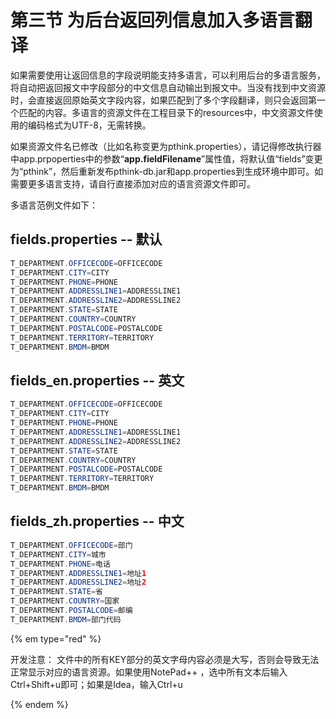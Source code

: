 # 第三节 为后台返回列信息加入多语言翻译

如果需要使用让返回信息的字段说明能支持多语言，可以利用后台的多语言服务，将自动把返回报文中字段部分的中文信息自动输出到报文中。当没有找到中文资源时，会直接返回原始英文字段内容，如果匹配到了多个字段翻译，则只会返回第一个匹配的内容。多语言的资源文件在工程目录下的resources中，中文资源文件使用的编码格式为UTF-8，无需转换。

如果资源文件名已修改（比如名称变更为pthink.properties），请记得修改执行器中app.prpoperties中的参数“**app.fieldFilename**”属性值，将默认值“fields”变更为“pthink”，然后重新发布pthink-db.jar和app.properties到生成环境中即可。如需要更多语言支持，请自行直接添加对应的语言资源文件即可。

多语言范例文件如下：

## fields.properties  -- 默认

```java
T_DEPARTMENT.OFFICECODE=OFFICECODE
T_DEPARTMENT.CITY=CITY
T_DEPARTMENT.PHONE=PHONE
T_DEPARTMENT.ADDRESSLINE1=ADDRESSLINE1
T_DEPARTMENT.ADDRESSLINE2=ADDRESSLINE2
T_DEPARTMENT.STATE=STATE
T_DEPARTMENT.COUNTRY=COUNTRY
T_DEPARTMENT.POSTALCODE=POSTALCODE
T_DEPARTMENT.TERRITORY=TERRITORY
T_DEPARTMENT.BMDM=BMDM

```

## fields\_en.properties -- 英文

```java
T_DEPARTMENT.OFFICECODE=OFFICECODE
T_DEPARTMENT.CITY=CITY
T_DEPARTMENT.PHONE=PHONE
T_DEPARTMENT.ADDRESSLINE1=ADDRESSLINE1
T_DEPARTMENT.ADDRESSLINE2=ADDRESSLINE2
T_DEPARTMENT.STATE=STATE
T_DEPARTMENT.COUNTRY=COUNTRY
T_DEPARTMENT.POSTALCODE=POSTALCODE
T_DEPARTMENT.TERRITORY=TERRITORY
T_DEPARTMENT.BMDM=BMDM

```

## fields\_zh.properties -- 中文

```java
T_DEPARTMENT.OFFICECODE=部门
T_DEPARTMENT.CITY=城市
T_DEPARTMENT.PHONE=电话
T_DEPARTMENT.ADDRESSLINE1=地址1
T_DEPARTMENT.ADDRESSLINE2=地址2
T_DEPARTMENT.STATE=省
T_DEPARTMENT.COUNTRY=国家
T_DEPARTMENT.POSTALCODE=邮编
T_DEPARTMENT.BMDM=部门代码

```

{% em type="red" %}

开发注意：
文件中的所有KEY部分的英文字母内容必须是大写，否则会导致无法正常显示对应的语言资源。如果使用NotePad++  ，选中所有文本后输入Ctrl+Shift+u即可；如果是Idea，输入Ctrl+u


{% endem %}



